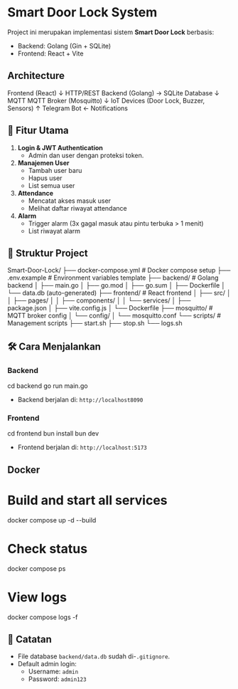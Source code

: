 # Smart Door Lock System

Project ini merupakan implementasi sistem **Smart Door Lock** berbasis:
- Backend: Golang (Gin + SQLite)
- Frontend: React + Vite

## Architecture
Frontend (React) 
    ↓ HTTP/REST
Backend (Golang) → SQLite Database
    ↓ MQTT
MQTT Broker (Mosquitto)
    ↓
IoT Devices (Door Lock, Buzzer, Sensors)
    ↑
Telegram Bot ← Notifications

## 🚀 Fitur Utama
1. **Login & JWT Authentication**
   - Admin dan user dengan proteksi token.
2. **Manajemen User**
   - Tambah user baru
   - Hapus user
   - List semua user
3. **Attendance**
   - Mencatat akses masuk user
   - Melihat daftar riwayat attendance
4. **Alarm**
   - Trigger alarm (3x gagal masuk atau pintu terbuka > 1 menit)
   - List riwayat alarm

## 📂 Struktur Project
Smart-Door-Lock/
├── docker-compose.yml          # Docker compose setup
├── .env.example               # Environment variables template
├── backend/                   # Golang backend
│   ├── main.go
│   ├── go.mod
│   ├── go.sum
│   ├── Dockerfile
│   └── data.db (auto-generated)
├── frontend/                  # React frontend
│   ├── src/
│   │   ├── pages/
│   │   ├── components/
│   │   └── services/
│   ├── package.json
│   ├── vite.config.js
│   └── Dockerfile
├── mosquitto/                 # MQTT broker config
│   └── config/
│       └── mosquitto.conf
└── scripts/                   # Management scripts
    ├── start.sh
    ├── stop.sh
    └── logs.sh

## 🛠️ Cara Menjalankan

### Backend
cd backend
go run main.go

- Backend berjalan di: `http://localhost8090`

### Frontend
cd frontend
bun install
bun dev

- Frontend berjalan di: `http://localhost:5173`

## Docker
# Build and start all services
docker compose up -d --build

# Check status
docker compose ps

# View logs
docker compose logs -f

## 📌 Catatan
- File database `backend/data.db` sudah di-`.gitignore`.
- Default admin login:
  - Username: `admin`
  - Password: `admin123`
